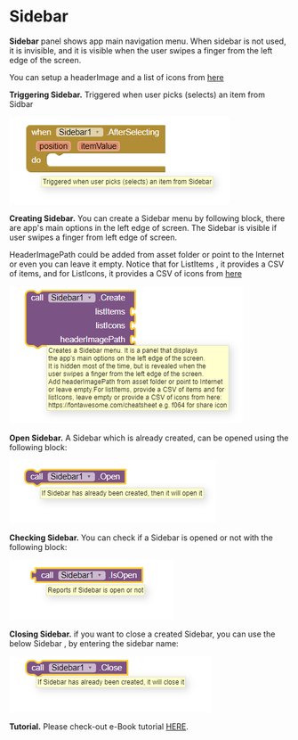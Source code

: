 # Sidebar

**Sidebar** panel shows app main navigation menu. When sidebar is not used, it is invisible, and it is visible when the user swipes a finger from the left edge of the screen.

You can setup a headerImage and a list of icons from [here](https://fontawesome.com/cheatsheet)

**Triggering Sidebar.** Triggered when user picks \(selects\) an item from Sidbar

![](../../../.gitbook/assets/image.png)

**Creating Sidebar.** You can create a Sidebar menu by following block, there are app's main options in the left edge of screen. The Sidebar is visible if user swipes a finger from left edge of screen.  

HeaderImagePath could be added from asset folder or point to the Internet or even you can leave it empty. Notice that for ListItems , it provides a CSV of items, and for ListIcons, it provides a CSV of icons from [here](https://fontawesome.com/cheatsheet)

![](../../../.gitbook/assets/image%20%2831%29.png)

**Open Sidebar.** A Sidebar which is already created, can be opened using the following block: 

![](../../../.gitbook/assets/image%20%2842%29.png)

**Checking Sidebar.** You can check if a Sidebar is opened or not  with the following block:

![](../../../.gitbook/assets/image%20%2829%29.png)

**Closing Sidebar.** if you want to close a created Sidebar, you can use the below Sidebar , by entering the sidebar name:

![](../../../.gitbook/assets/image%20%2824%29.png)

**Tutorial.** Please check-out e-Book tutorial [HERE](https://help.appybuilder.com/tutorials/creating-e-book).

